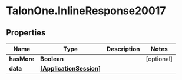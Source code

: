 # TalonOne.InlineResponse20017

## Properties

Name | Type | Description | Notes
------------ | ------------- | ------------- | -------------
**hasMore** | **Boolean** |  | [optional] 
**data** | [**[ApplicationSession]**](ApplicationSession.md) |  | 


